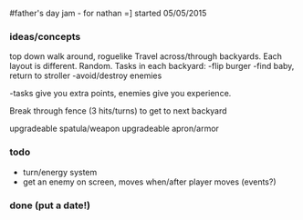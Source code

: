#father's day jam - for nathan =]
started 05/05/2015

### ideas/concepts
top down walk around, roguelike
Travel across/through backyards. Each layout is different. Random. Tasks in each backyard:
-flip burger
-find baby, return to stroller
-avoid/destroy enemies

-tasks give you extra points, enemies give you experience.

Break through fence (3 hits/turns) to get to next backyard

upgradeable spatula/weapon
upgradeable apron/armor

### todo
* turn/energy system
* get an enemy on screen, moves when/after player moves (events?)


### done (put a date!)